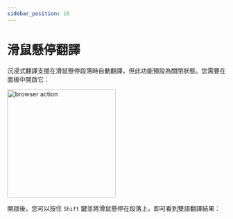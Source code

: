 ```yaml
---
sidebar_position: 10
---
```


# 滑鼠懸停翻譯

沉浸式翻譯支援在滑鼠懸停段落時自動翻譯，但此功能預設為關閉狀態。您需要在面板中開啟它：

<img src="https://s.immersivetranslate.com/static/official-static/assets/mouse-hover.png" alt="browser action" width="250" />

開啟後，您可以按住 `Shift` 鍵並將滑鼠懸停在段落上，即可看到雙語翻譯結果：
